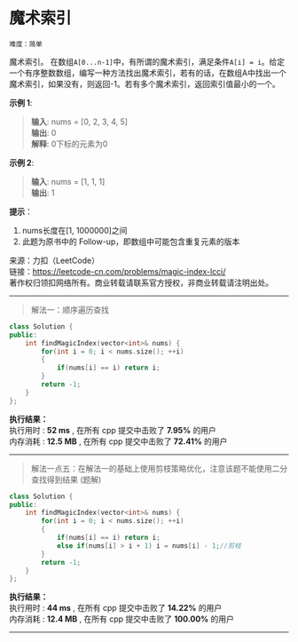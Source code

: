 # 魔术索引 #  
`难度：简单` 

魔术索引。 在数组`A[0...n-1]`中，有所谓的魔术索引，满足条件`A[i] = i`。给定一个有序整数数组，编写一种方法找出魔术索引，若有的话，在数组A中找出一个魔术索引，如果没有，则返回-1。若有多个魔术索引，返回索引值最小的一个。  

**示例 1**:  
>**输入**: nums = [0, 2, 3, 4, 5]  
>**输出**: 0  
>**解释**: 0下标的元素为0  

**示例 2**:  
>**输入**: nums = [1, 1, 1]  
>**输出**: 1  

**提示**：  
1. nums长度在[1, 1000000]之间
2. 此题为原书中的 Follow-up，即数组中可能包含重复元素的版本  

来源：力扣（LeetCode）  
链接：https://leetcode-cn.com/problems/magic-index-lcci/  
著作权归领扣网络所有。商业转载请联系官方授权，非商业转载请注明出处。  

---  
>解法一：顺序遍历查找  

```C++  
class Solution {
public:
    int findMagicIndex(vector<int>& nums) {
        for(int i = 0; i < nums.size(); ++i)
        {
            if(nums[i] == i) return i;
        }
        return -1;
    }
};
```  

**执行结果：**  
执行用时 : **52 ms** , 在所有 cpp 提交中击败了 **7.95%** 的用户  
内存消耗 : **12.5 MB** , 在所有 cpp 提交中击败了 **72.41%** 的用户  

---  
>解法一点五：在解法一的基础上使用剪枝策略优化，注意该题不能使用二分查找得到结果 (题解)  

```C++  
class Solution {
public:
    int findMagicIndex(vector<int>& nums) {
        for(int i = 0; i < nums.size(); ++i)
        {
            if(nums[i] == i) return i;
            else if(nums[i] > i + 1) i = nums[i] - 1;//剪枝
        }
        return -1;
    }
};
```  

**执行结果：**  
执行用时 : **44 ms** , 在所有 cpp 提交中击败了 **14.22%** 的用户  
内存消耗 : **12.4 MB** , 在所有 cpp 提交中击败了 **100.00%** 的用户  

---  